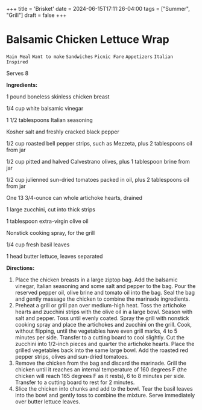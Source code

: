 +++
title = 'Brisket'
date = 2024-06-15T17:11:26-04:00
tags = ["Summer", "Grill"]
draft = false
+++
# Balsamic Chicken Lettuce Wrap

`Main Meal` `Want to make` `Sandwiches` `Picnic Fare` `Appetizers` `Italian Inspired`

Serves 8

**Ingredients:**

1 pound boneless skinless chicken breast

1/4 cup white balsamic vinegar 

1 1/2 tablespoons Italian seasoning 

Kosher salt and freshly cracked black pepper 

1/2 cup roasted bell pepper strips, such as Mezzeta, plus 2 tablespoons oil from jar

1/2 cup pitted and halved Calvestrano olives, plus 1 tablespoon brine from jar  

1/2 cup julienned sun-dried tomatoes packed in oil, plus 2 tablespoons oil from jar 

One 13 3/4-ounce can whole artichoke hearts, drained 

1 large zucchini, cut into thick strips 

1 tablespoon extra-virgin olive oil 

Nonstick cooking spray, for the grill

1/4 cup fresh basil leaves 

1 head butter lettuce, leaves separated 

**Directions:**

1. Place the chicken breasts in a large ziptop bag. Add the balsamic vinegar, Italian seasoning and some salt and pepper to the bag. Pour the reserved pepper oil, olive brine and tomato oil into the bag. Seal the bag and gently massage the chicken to combine the marinade ingredients.
2. Preheat a grill or grill pan over medium-high heat. Toss the artichoke hearts and zucchini strips with the olive oil in a large bowl. Season with salt and pepper. Toss until evenly coated. Spray the grill with nonstick cooking spray and place the artichokes and zucchini on the grill. Cook, without flipping, until the vegetables have even grill marks, 4 to 5 minutes per side. Transfer to a cutting board to cool slightly. Cut the zucchini into 1/2-inch pieces and quarter the artichoke hearts. Place the grilled vegetables back into the same large bowl. Add the roasted red pepper strips, olives and sun-dried tomatoes.
3. Remove the chicken from the bag and discard the marinade. Grill the chicken until it reaches an internal temperature of 160 degrees F (the chicken will reach 165 degrees F as it rests), 6 to 8 minutes per side. Transfer to a cutting board to rest for 2 minutes.
4. Slice the chicken into chunks and add to the bowl. Tear the basil leaves into the bowl and gently toss to combine the mixture. Serve immediately over butter lettuce leaves.
